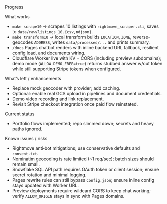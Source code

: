 Progress

What works
- `make scrape10` → scrapes 10 listings with `rightmove_scraper.cli`, saves to `data/raw/listings_10.{csv,ndjson}`.
- `make transform10` → local transform builds `LOCATION`, `ZONE`, reverse-geocodes `ADDRESS`, writes `data/processed/...` and prints summary.
- `/docs` Pages chatbot renders with inline backend URL fallback, resilient config load, and documents wiring.
- Cloudflare Worker live with KV + CORS (including preview subdomains); demo mode (`ALLOW_DEMO_FREE=true`) returns stubbed answer w/out token while still supporting Stripe tokens when configured.

What’s left / enhancements
- Replace mock geocoder with provider; add caching.
- Optional: enable real GCS upload in pipelines and document credentials.
- Demo video recording and link replacement.
- Revisit Stripe checkout integration once paid flow reinstated.

Current status
- Portfolio flows implemented; repo slimmed down; secrets and heavy paths ignored.

Known issues / risks
- Rightmove anti‑bot mitigations; use conservative defaults and `consent.txt`.
- Nominatim geocoding is rate limited (~1 req/sec); batch sizes should remain small.
- Snowflake SQL API path requires OAuth token or client session; ensure secret rotation and minimal logging.
- Pages rewrite rules can still bypass `config.json`; ensure inline config stays updated with Worker URL.
- Preview deployments require wildcard CORS to keep chat working; verify `ALLOW_ORIGIN` stays in sync with Pages domains.
